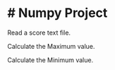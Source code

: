 # # Numpy Project

Read a score text file.

Calculate the Maximum value.

Calculate the Minimum value.
